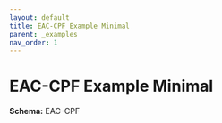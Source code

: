 ```yaml
---
layout: default
title: EAC-CPF Example Minimal
parent: _examples
nav_order: 1
---
```


# EAC-CPF Example Minimal

**Schema:** 
EAC-CPF


```xml
